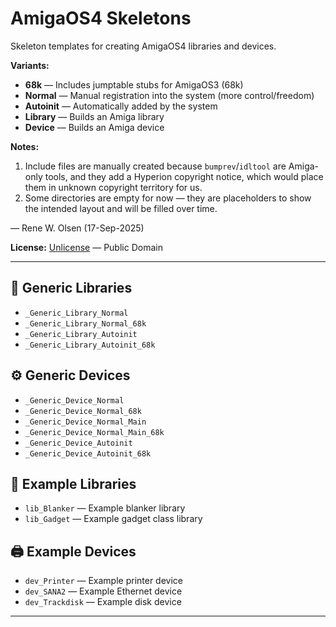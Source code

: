 # AmigaOS4 Skeletons

Skeleton templates for creating AmigaOS4 libraries and devices.

**Variants:**
- **68k** — Includes jumptable stubs for AmigaOS3 (68k)
- **Normal** — Manual registration into the system (more control/freedom)
- **Autoinit** — Automatically added by the system
- **Library** — Builds an Amiga library
- **Device** — Builds an Amiga device

**Notes:**
1. Include files are manually created because `bumprev`/`idltool` are Amiga-only tools, and they add a Hyperion copyright
   notice, which would place them in unknown copyright territory for us.
2. Some directories are empty for now — they are placeholders to show the intended layout and will be filled over time.

— Rene W. Olsen (17-Sep-2025)

**License:** [Unlicense](LICENSE) — Public Domain

---

## 🧩 Generic Libraries
- `_Generic_Library_Normal`
- `_Generic_Library_Normal_68k`
- `_Generic_Library_Autoinit`
- `_Generic_Library_Autoinit_68k`

## ⚙️ Generic Devices
- `_Generic_Device_Normal`
- `_Generic_Device_Normal_68k`
- `_Generic_Device_Normal_Main`
- `_Generic_Device_Normal_Main_68k`
- `_Generic_Device_Autoinit`
- `_Generic_Device_Autoinit_68k`

## 💾 Example Libraries
- `lib_Blanker` — Example blanker library
- `lib_Gadget` — Example gadget class library

## 🖨️ Example Devices
- `dev_Printer` — Example printer device
- `dev_SANA2` — Example Ethernet device
- `dev_Trackdisk` — Example disk device

---
